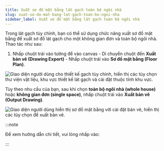 ```yaml
---
title: Xuất sơ đồ mặt bằng lát gạch toàn bộ ngôi nhà
slug: xuat-so-do-mat-bang-lat-gach-toan-bo-ngoi-nha
sidebar_label: Xuất sơ đồ mặt bằng lát gạch toàn bộ ngôi nhà
---
```


Trong lát gạch tùy chỉnh, bạn có thể sử dụng chức năng xuất sơ đồ mặt bằng để xuất sơ đồ lát gạch cho một không gian đơn và toàn bộ ngôi nhà. Thao tác như sau:

1. Nhấp chuột trái vào tường để vào canvas - Di chuyển chuột đến **Xuất bản vẽ (Drawing Export)** - Nhấp chuột trái vào **Sơ đồ mặt bằng (Floor Plan)**.

![Giao diện người dùng cho thiết kế gạch tùy chỉnh, hiển thị các tùy chọn thư viện vật liệu, khu vực thiết kế lát gạch và cài đặt thuộc tính khu vực.](https://storage.googleapis.com/jegavn_kb/images/02eb4dd8-6fb1-4728-afab-24173283015b.png)

Tùy theo nhu cầu của bạn, sau khi chọn **toàn bộ ngôi nhà (whole house)** hoặc **không gian đơn (single space)**, nhấp chuột trái vào **Xuất bản vẽ (Output Drawing)**.

![Giao diện người dùng hiển thị sơ đồ mặt bằng với cài đặt bản vẽ, hiển thị các tùy chọn để xuất bản vẽ.](https://storage.googleapis.com/jegavn_kb/images/de5fd470-1e2d-4b46-9f14-a9ddb6ab6160.png)

:::note

Để xem hướng dẫn chi tiết, vui lòng nhấp vào: 



:::